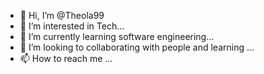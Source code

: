 - 👋 Hi, I’m @Theola99
- 👀 I’m interested in Tech...
- 🌱 I’m currently learning software engineering...
- 💞️ I’m looking to collaborating with people and learning  ...
- 📫 How to reach me ...

<!---
Theola99/Theola99 is a ✨ special ✨ repository because its `README.md` (this file) appears on your GitHub profile.
You can click the Preview link to take a look at your changes.
--->
